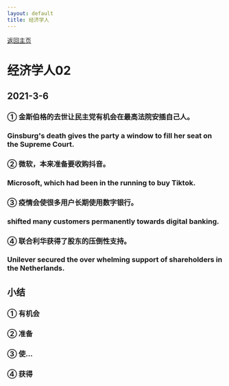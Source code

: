 ```yaml
---
layout: default
title: 经济学人
---
```


[返回主页](index.html)

# 经济学人02

## 2021-3-6

### ① 金斯伯格的去世让民主党有机会在最高法院安插自己人。
### Ginsburg's death gives the party a window to fill her seat on the Supreme Court.

### ② 微软，本来准备要收购抖音。
### Microsoft, which had been in the running to buy Tiktok.

### ③ 疫情会使很多用户长期使用数字银行。
### shifted many customers permanently towards digital banking.

### ④ 联合利华获得了股东的压倒性支持。
### Unilever secured the over whelming support of shareholders in the Netherlands.

## 小结
### ① 有机会
### ② 准备
### ③ 使...
### ④ 获得


